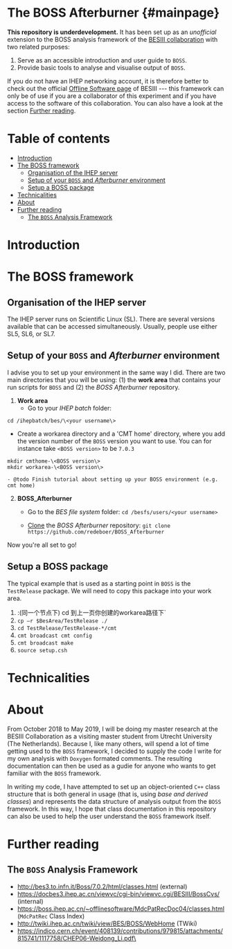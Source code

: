 The BOSS Afterburner {#mainpage}
================================

**This repository is underdevelopment.** It has been set up as an *unofficial* extension to the BOSS analysis framework of the [BESIII collaboration](http://bes3.ihep.ac.cn "Offical BESIII webpage") with two related purposes:

1. Serve as an accessible introduction and user guide to `BOSS`.
2. Provide basic tools to analyse and visualise output of `BOSS`.

If you do not have an IHEP networking account, it is therefore better to check out the official [Offline Software page](http://english.ihep.cas.cn/bes/doc/2247.html "Offical BOSS webpage") of BESIII --- this framework can only be of use if you are a collaborator of this experiment and if you have access to the software of this collaboration. You can also have a look at the section [Further reading](#further-reading).


Table of contents
=================
- [Introduction](#introduction)
- [The BOSS framework](#the-boss-framework)
	- [Organisation of the IHEP server](#organisation-of-the-ihep-server)
	- [Setup of your `BOSS` and *Afterburner* environment](#setup-of-your-boss-and-afterburner-environment)
	- [Setup a BOSS package](#setup-a-boss-package)
- [Technicalities](#technicalities)
- [About](#about)
- [Further reading](#further-reading)
	- [The `BOSS` Analysis Framework](#the-boss-analysis-framework)


# Introduction



# The BOSS framework

## Organisation of the IHEP server
The IHEP server runs on Scientific Linux (SL). There are several versions available that can be accessed simultaneously. Usually, people use either SL5, SL6, or SL7.


## Setup of your `BOSS` and *Afterburner* environment
I advise you to set up your environment in the same way I did. There are two main directories that you will be using: (1) the **work area** that contains your run scripts for `BOSS` and (2) the *BOSS Afterburner* repository.

1. **Work area**
   - Go to your *IHEP batch* folder:

```
cd /ihepbatch/bes/\<your username\>
```
   - Create a workarea directory and a 'CMT home' directory, where you add the version number of the `BOSS` version you want to use. You can for instance take `<BOSS version>` to be `7.0.3`

```
mkdir cmthome-\<BOSS version\>
mkdir workarea-\<BOSS version\>
```

	- @todo Finish tutorial about setting up your BOSS environment (e.g. cmt home)

2. **BOSS_Afterburner**
	- Go to the *BES file system* folder:
	`cd /besfs/users/<your username>`

	- [Clone](https://help.github.com/articles/cloning-a-repository/) the *BOSS Afterburner* repository:
	`git clone https://github.com/redeboer/BOSS_Afterburner`

Now you're all set to go!

## Setup a BOSS package
The typical example that is used as a starting point in `BOSS` is the `TestRelease` package. We will need to copy this package into your work area.
1. :(同一个节点下) cd 到上一页你创建的workarea路径下`
2. `cp –r $BesArea/TestRelease ./`
3. `cd TestRelease/TestRelease-*/cmt`
4. `cmt broadcast cmt config`
5. `cmt broadcast make`
6. `source setup.csh`


# Technicalities

# About
From October 2018 to May 2019, I will be doing my master research at the BESIII Collaboration as a visiting master student from Utrecht University (The Netherlands). Because I, like many others, will spend a lot of time getting used to the `BOSS` framework, I decided to supply the code I write for my own analysis with `Doxygen` formated comments. The resulting documentation can then be used as a gudie for anyone who wants to get familiar with the `BOSS` framework.

In writing my code, I have attempted to set up an object-oriented `C++` class structure that is both general in usage (that is, using *base and derived classes*) and represents the data structure of analysis output from the `BOSS` framework. In this way, I hope that class documentation in this repository can also be used to help the user understand the `BOSS` framework itself.
<!-- @todo Elaborate acknowledgements
- Prof. Shen Xiaoyan
- Cao Ning
- Ma Runqiu -->

# Further reading

## The `BOSS` Analysis Framework
- http://bes3.to.infn.it/Boss/7.0.2/html/classes.html (external)
- https://docbes3.ihep.ac.cn/viewvc/cgi-bin/viewvc.cgi/BESIII/BossCvs/ (internal)
- https://boss.ihep.ac.cn/~offlinesoftware/MdcPatRecDoc04/classes.html (`MdcPatRec` Class Index)
- http://twiki.ihep.ac.cn/twiki/view/BES/BOSS/WebHome (TWiki)
- https://indico.cern.ch/event/408139/contributions/979815/attachments/815741/1117758/CHEP06-Weidong_Li.pdf\